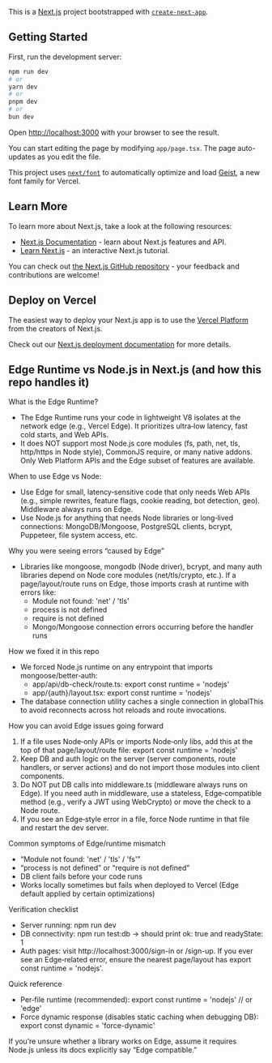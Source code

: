 This is a [Next.js](https://nextjs.org) project bootstrapped with [`create-next-app`](https://nextjs.org/docs/app/api-reference/cli/create-next-app).

## Getting Started

First, run the development server:

```bash
npm run dev
# or
yarn dev
# or
pnpm dev
# or
bun dev
```

Open [http://localhost:3000](http://localhost:3000) with your browser to see the result.

You can start editing the page by modifying `app/page.tsx`. The page auto-updates as you edit the file.

This project uses [`next/font`](https://nextjs.org/docs/app/building-your-application/optimizing/fonts) to automatically optimize and load [Geist](https://vercel.com/font), a new font family for Vercel.

## Learn More

To learn more about Next.js, take a look at the following resources:

- [Next.js Documentation](https://nextjs.org/docs) - learn about Next.js features and API.
- [Learn Next.js](https://nextjs.org/learn) - an interactive Next.js tutorial.

You can check out [the Next.js GitHub repository](https://github.com/vercel/next.js) - your feedback and contributions are welcome!

## Deploy on Vercel

The easiest way to deploy your Next.js app is to use the [Vercel Platform](https://vercel.com/new?utm_medium=default-template&filter=next.js&utm_source=create-next-app&utm_campaign=create-next-app-readme) from the creators of Next.js.

Check out our [Next.js deployment documentation](https://nextjs.org/docs/app/building-your-application/deploying) for more details.


## Edge Runtime vs Node.js in Next.js (and how this repo handles it)

What is the Edge Runtime?
- The Edge Runtime runs your code in lightweight V8 isolates at the network edge (e.g., Vercel Edge). It prioritizes ultra‑low latency, fast cold starts, and Web APIs.
- It does NOT support most Node.js core modules (fs, path, net, tls, http/https in Node style), CommonJS require, or many native addons. Only Web Platform APIs and the Edge subset of features are available.

When to use Edge vs Node:
- Use Edge for small, latency‑sensitive code that only needs Web APIs (e.g., simple rewrites, feature flags, cookie reading, bot detection, geo). Middleware always runs on Edge.
- Use Node.js for anything that needs Node libraries or long‑lived connections: MongoDB/Mongoose, PostgreSQL clients, bcrypt, Puppeteer, file system access, etc.

Why you were seeing errors “caused by Edge”
- Libraries like mongoose, mongodb (Node driver), bcrypt, and many auth libraries depend on Node core modules (net/tls/crypto, etc.). If a page/layout/route runs on Edge, those imports crash at runtime with errors like:
  - Module not found: 'net' / 'tls'
  - process is not defined
  - require is not defined
  - Mongo/Mongoose connection errors occurring before the handler runs

How we fixed it in this repo
- We forced Node.js runtime on any entrypoint that imports mongoose/better‑auth:
  - app/api/db-check/route.ts: export const runtime = 'nodejs'
  - app/{auth}/layout.tsx: export const runtime = 'nodejs'
- The database connection utility caches a single connection in globalThis to avoid reconnects across hot reloads and route invocations.

How you can avoid Edge issues going forward
1) If a file uses Node‑only APIs or imports Node‑only libs, add this at the top of that page/layout/route file:
   export const runtime = 'nodejs'
2) Keep DB and auth logic on the server (server components, route handlers, or server actions) and do not import those modules into client components.
3) Do NOT put DB calls into middleware.ts (middleware always runs on Edge). If you need auth in middleware, use a stateless, Edge‑compatible method (e.g., verify a JWT using WebCrypto) or move the check to a Node route.
4) If you see an Edge‑style error in a file, force Node runtime in that file and restart the dev server.

Common symptoms of Edge/runtime mismatch
- “Module not found: 'net' / 'tls' / 'fs'”
- “process is not defined” or “require is not defined”
- DB client fails before your code runs
- Works locally sometimes but fails when deployed to Vercel (Edge default applied by certain optimizations)

Verification checklist
- Server running: npm run dev
- DB connectivity: npm run test:db → should print ok: true and readyState: 1
- Auth pages: visit http://localhost:3000/sign-in or /sign-up. If you ever see an Edge‑related error, ensure the nearest page/layout has export const runtime = 'nodejs'.

Quick reference
- Per‑file runtime (recommended):
  export const runtime = 'nodejs' // or 'edge'
- Force dynamic response (disables static caching when debugging DB):
  export const dynamic = 'force-dynamic'

If you’re unsure whether a library works on Edge, assume it requires Node.js unless its docs explicitly say “Edge compatible.”
